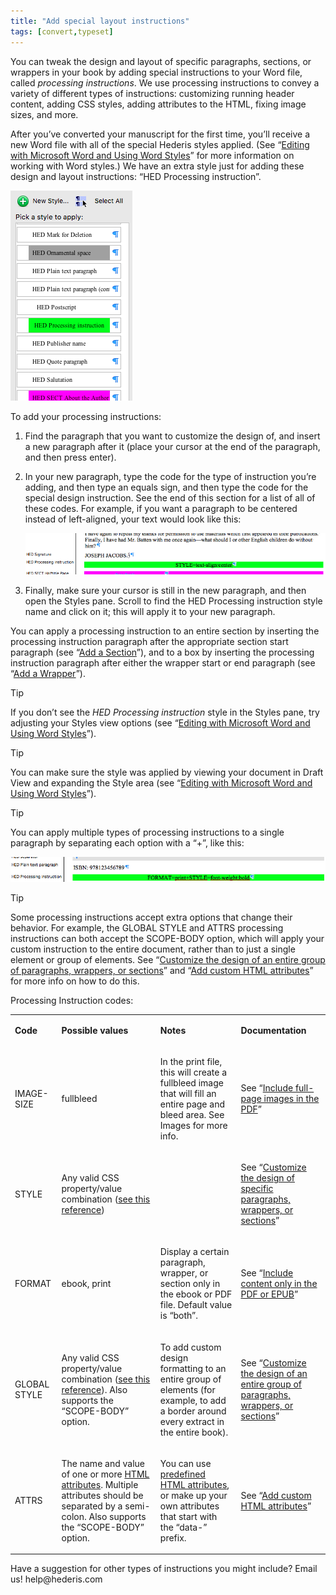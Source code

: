 ```yaml
---
title: "Add special layout instructions"
tags: [convert,typeset]
---
```

 
<html><body><section data-type="chapter" class="hsecchapter" data-hederis-type="hsecchapter" id="custom-design" data-pi-attrs="id: custom-design; data-tags: convert,typeset;" role="doc-chapter" data-tags="convert,typeset" data-author-name=" " data-book-title=" " title="Add special layout instructions"><p class="hblkp" data-hederis-type="hblkp" id="pW1Z8B1Ta">You can tweak the design and layout of specific paragraphs, sections, or wrappers in your book by adding special instructions to your Word file, called <em data-hederis-type="hspanem" id="pi5g3OWOq">processing instructions</em>. We use processing instructions to convey a variety of different types of instructions: customizing running header content, adding CSS styles, adding attributes to the HTML, fixing image sizes, and more.</p><p class="hblkp" data-hederis-type="hblkp" id="pHjEgNe1i">After you&#8217;ve converted your manuscript for the first time, you&#8217;ll receive a new Word file with all of the special Hederis styles applied. (See &#8220;<a href="{% link _docs/fine-tune-styles.md %}" data-hederis-type="hspana" id="pT1K4mpxL"><span class="Hyperlink" data-hederis-type="hspnspan" id="pYHYcQMfV">Editing with Microsoft Word and Using Word Styles</span></a>&#8221; for more information on working with Word styles.) We have an extra style just for adding these design and layout instructions: &#8220;HED Processing instruction&#8221;.</p><img data-hederis-type="hblkimg" class="hblkimg" id="psDeVaNpf" src="/images/pi1.png" data-img-src="/images/pi1.png"/><p class="hblkp" data-hederis-type="hblkp" id="pQ9ejWBYl">To add your processing instructions:</p><ol class="hwprnumlist" data-hederis-type="hwprnumlist" id="pdkONr0Fz"><li class="hblkoli" data-hederis-type="hblkoli" id="li9UHGOuNZ"><p class="hblkoli" data-hederis-type="hblklip" id="pN6dg93J8">Find the paragraph that you want to customize the design of, and insert a new paragraph after it (place your cursor at the end of the paragraph, and then press enter).</p></li><li class="hblkoli" data-hederis-type="hblkoli" id="liKwikoMwx"><p class="hblkoli" data-hederis-type="hblklip" id="pncH0eSvW">In your new paragraph, type the code for the type of instruction you&#8217;re adding, and then type an equals sign, and then type the code for the special design instruction. See the end of this section for a list of all of these codes. For example, if you want a paragraph to be centered instead of left-aligned, your text would look like this:</p><img data-hederis-type="hblkimg" class="hblkimg" id="p3HbrVLxa" src="/images/pi2.png" data-img-src="/images/pi2.png"/></li><li class="hblkoli" data-hederis-type="hblkoli" id="lix7D2nN25"><p class="hblkoli" data-hederis-type="hblklip" id="pwZWiw4X1">Finally, make sure your cursor is still in the new paragraph, and then open the Styles pane. Scroll to find the HED Processing instruction style name and click on it; this will apply it to your new paragraph.</p></li></ol><p class="hblkp" data-hederis-type="hblkp" id="pd2kSJhYM">You can apply a processing instruction to an entire section by inserting the processing instruction paragraph after the appropriate section start paragraph (see &#8220;<a href="{% link _docs/add-a-section.md %}" data-hederis-type="hspana" id="pmHI7RtA5"><span class="Hyperlink" data-hederis-type="hspnspan" id="peTOtUp66">Add a Section</span></a>&#8221;), and to a box by inserting the processing instruction paragraph after either the wrapper start or end paragraph (see &#8220;<a href="{% link _docs/add-a-wrapper.md %}" data-hederis-type="hspana" id="ps87zK0nN"><span class="Hyperlink" data-hederis-type="hspnspan" id="p62tjvw4J">Add a Wrapper</span></a>&#8221;).</p><aside class="hwprbox box" data-hederis-type="hwprbox" id="p0qjaHNKU" data-type="sidebar"><p class="hblktype" data-hederis-type="hblktype" id="pIk96vNS3">Tip</p><p class="hblkp" data-hederis-type="hblkp" id="plpXPShf6">If you don&#8217;t see the <em class="hspanem" data-hederis-type="hspanem" id="pwnSoTjNd">HED Processing instruction</em> style in the Styles pane, try adjusting your Styles view options (see &#8220;<a href="{% link _docs/fine-tune-styles.md %}" data-hederis-type="hspana" id="paHpPIu6n"><span class="Hyperlink" data-hederis-type="hspnspan" id="pjdrrG81P">Editing with Microsoft Word and Using Word Styles</span></a>&#8221;).</p></aside><aside class="hwprbox box" data-hederis-type="hwprbox" id="pEsw4zd7L" data-type="sidebar"><p class="hblktype" data-hederis-type="hblktype" id="ppChZZj7E">Tip</p><p class="hblkp" data-hederis-type="hblkp" id="p3vELZodx">You can make sure the style was applied by viewing your document in Draft View and expanding the Style area (see &#8220;<a href="{% link _docs/fine-tune-styles.md %}" data-hederis-type="hspana" id="pw2SUq0nj"><span class="Hyperlink" data-hederis-type="hspnspan" id="pSxOx9isz">Editing with Microsoft Word and Using Word Styles</span></a>&#8221;).</p></aside><aside class="hwprbox box" data-hederis-type="hwprbox" id="p1SEyJ93w" data-type="sidebar"><p class="hblktype" data-hederis-type="hblktype" id="p7ZbMoj9U">Tip</p><p class="hblkp" data-hederis-type="hblkp" id="pzN20HWfL">You can apply multiple types of processing instructions to a single paragraph by separating each option with a &#8220;+&#8221;, like this:</p><img data-hederis-type="hblkimg" class="hblkimg" id="pGbGZ7oTG" src="/images/pi3.png" data-img-src="/images/pi3.png"/></aside><aside class="hwprbox box" data-hederis-type="hwprbox" id="pbPOWtujD" data-type="sidebar"><p class="hblktype" data-hederis-type="hblktype" id="pFUP4bvi5">Tip</p><p class="hblkp" data-hederis-type="hblkp" id="pqsXfeuIL">Some processing instructions accept extra options that change their behavior. For example, the GLOBAL STYLE and ATTRS processing instructions can both accept the SCOPE-BODY option, which will apply your custom instruction to the entire document, rather than to just a single element or group of elements. See &#8220;<a href="{% link _docs/global-paragraph-design.md %}" data-hederis-type="hspana" id="pVJKeIFog"><span class="Hyperlink" data-hederis-type="hspnspan" id="pnwrsxOVo">Customize the design of an entire group of paragraphs, wrappers, or sections</span></a>&#8221; and &#8220;<a href="{% link _docs/custom-attributes.md %}" data-hederis-type="hspana" id="pvBmolF4q"><span class="Hyperlink" data-hederis-type="hspnspan" id="pSdlO6a5f">Add custom HTML attributes</span></a>&#8221; for more info on how to do this.</p></aside><p class="hblkp" data-hederis-type="hblkp" id="pjYSHJNNu">Processing Instruction codes:</p><table id="phWeJNgl2" data-hederis-type="hwprtable" class="hwprtable"><tr data-hederis-type="hwprtr" class="hwprtr" id="pERAHvSYo"><td data-hederis-type="hwprtd" class="hwprtd" id="pDEwn2NrN"><p class="hblkp" data-hederis-type="hblkp" id="pDbO14hug"><strong data-hederis-type="hspanstrong" id="prfN32bJq">Code</strong></p></td><td data-hederis-type="hwprtd" class="hwprtd" id="pL5ZlKj7c"><p class="hblkp" data-hederis-type="hblkp" id="pkwaGKY8f"><strong class="hspanstrong" data-hederis-type="hspanstrong" id="pNbS5fpWF">Possible values</strong></p></td><td data-hederis-type="hwprtd" class="hwprtd" id="pA0oZT0zH"><p class="hblkp" data-hederis-type="hblkp" id="pdIeJQoJS"><strong class="hspanstrong" data-hederis-type="hspanstrong" id="p3wBx5Spa">Notes</strong></p></td><td data-hederis-type="hwprtd" class="hwprtd" id="pxOpo1FBe"><p class="hblkp" data-hederis-type="hblkp" id="pLYoNDfrG"><strong class="hspanstrong" data-hederis-type="hspanstrong" id="pmgFWJCSH">Documentation</strong></p></td></tr><tr data-hederis-type="hwprtr" class="hwprtr" id="pkVE5JvbN"><td data-hederis-type="hwprtd" class="hwprtd" id="pECNHAGVF"><p class="hblkp" data-hederis-type="hblkp" id="p7hBm0rl1">IMAGE-SIZE</p></td><td data-hederis-type="hwprtd" class="hwprtd" id="pqsPFXhY2"><p class="hblkp" data-hederis-type="hblkp" id="p19SkP5f5">fullbleed</p></td><td data-hederis-type="hwprtd" class="hwprtd" id="pkkzYzOYU"><p class="hblkp" data-hederis-type="hblkp" id="pa2w2Ke4g">In the print file, this will create a fullbleed image that will fill an entire page and bleed area. See Images for more info.</p></td><td data-hederis-type="hwprtd" class="hwprtd" id="piIGRLX2e"><p class="hblkp" data-hederis-type="hblkp" id="pMK8XzErn">See &#8220;<a href="{% link _docs/include-full-page-images.md %}" data-hederis-type="hspana" id="pBi3UzWOH"><span class="Hyperlink" data-hederis-type="hspnspan" id="p82KQMdEL">Include full-page images in the PDF</span></a>&#8221;</p></td></tr><tr data-hederis-type="hwprtr" class="hwprtr" id="pMKt6u7bg"><td data-hederis-type="hwprtd" class="hwprtd" id="px77A26Oq"><p class="hblkp" data-hederis-type="hblkp" id="pHo3gLCC7">STYLE</p></td><td data-hederis-type="hwprtd" class="hwprtd" id="p7pY0mE3M"><p class="hblkp" data-hederis-type="hblkp" id="poKsmBhyF">Any valid CSS property/value combination (<a href="https://developer.mozilla.org/en-US/docs/Web/CSS/Reference" data-hederis-type="hspana" id="p8ANLTkJP"><span class="Hyperlink" data-hederis-type="hspnspan" id="piibx86NO">see this reference</span></a>)</p></td><td data-hederis-type="hwprtd" class="hwprtd" id="pjNFnCdu7"/><td data-hederis-type="hwprtd" class="hwprtd" id="p3QHkwO5f"><p class="hblkp" data-hederis-type="hblkp" id="pDHjkLIQk">See &#8220;<a href="{% link _docs/custom-paragraph-design.md %}" data-hederis-type="hspana" id="pvD0c3kAL"><span class="Hyperlink" data-hederis-type="hspnspan" id="pgLXTikCv">Customize the design of specific paragraphs, wrappers, or sections</span></a>&#8221;</p></td></tr><tr data-hederis-type="hwprtr" class="hwprtr" id="pKfE3ryoF"><td data-hederis-type="hwprtd" class="hwprtd" id="pbdHJVhwS"><p class="hblkp" data-hederis-type="hblkp" id="p04NNr7RN">FORMAT</p></td><td data-hederis-type="hwprtd" class="hwprtd" id="pkp6U8pRR"><p class="hblkp" data-hederis-type="hblkp" id="pldwLytTY">ebook, print</p></td><td data-hederis-type="hwprtd" class="hwprtd" id="pQOo45S0s"><p class="hblkp" data-hederis-type="hblkp" id="pYVgrKsY8">Display a certain paragraph, wrapper, or section only in the ebook or PDF file. Default value is &#8220;both&#8221;.</p></td><td data-hederis-type="hwprtd" class="hwprtd" id="pm87ZxA66"><p class="hblkp" data-hederis-type="hblkp" id="pLlt3kP39">See &#8220;<a href="{% link _docs/include-custom-content.md %}" data-hederis-type="hspana" id="p4NHeqH39"><span class="Hyperlink" data-hederis-type="hspnspan" id="pIbdQEdTB">Include content only in the PDF or EPUB</span></a>&#8221;</p></td></tr><tr data-hederis-type="hwprtr" class="hwprtr" id="pMvf2ziJV"><td data-hederis-type="hwprtd" class="hwprtd" id="pmlMH2CHm"><p class="hblkp" data-hederis-type="hblkp" id="pOIdarmmz">GLOBAL STYLE</p></td><td data-hederis-type="hwprtd" class="hwprtd" id="pDowG43rD"><p class="hblkp" data-hederis-type="hblkp" id="pMZhmh7TK">Any valid CSS property/value combination (<a href="https://developer.mozilla.org/en-US/docs/Web/CSS/Reference" data-hederis-type="hspana" id="plxZzmr1X"><span class="Hyperlink" data-hederis-type="hspnspan" id="p1N2ED41m">see this reference</span></a>). Also supports the &#8220;SCOPE-BODY&#8221; option.</p></td><td data-hederis-type="hwprtd" class="hwprtd" id="pjsJEPNZE"><p class="hblkp" data-hederis-type="hblkp" id="pTleiffKz">To add custom design formatting to an entire group of elements (for example, to add a border around every extract in the entire book).</p></td><td data-hederis-type="hwprtd" class="hwprtd" id="p5ctvALus"><p class="hblkp" data-hederis-type="hblkp" id="pLv92KlCz">See &#8220;<a href="{% link _docs/global-paragraph-design.md %}" data-hederis-type="hspana" id="pQOFD1gEC"><span class="Hyperlink" data-hederis-type="hspnspan" id="pyRqHCUxx">Customize the design of an entire group of paragraphs, wrappers, or sections</span></a>&#8221;</p></td></tr><tr data-hederis-type="hwprtr" class="hwprtr" id="phDNG0oo2"><td data-hederis-type="hwprtd" class="hwprtd" id="p9GJ8gjVZ"><p class="hblkp" data-hederis-type="hblkp" id="pIxp97cUZ">ATTRS</p></td><td data-hederis-type="hwprtd" class="hwprtd" id="pUN8bhAAv"><p class="hblkp" data-hederis-type="hblkp" id="ptExyGRzP">The name and value of one or more <a href="https://developer.mozilla.org/en-US/docs/Web/HTML/Attributes" data-hederis-type="hspana" id="pxzsoKh7a"><span class="Hyperlink" data-hederis-type="hspnspan" id="poGHZR8br">HTML attributes</span></a>. Multiple attributes should be separated by a semi-colon. Also supports the &#8220;SCOPE-BODY&#8221; option.</p></td><td data-hederis-type="hwprtd" class="hwprtd" id="pytlFbHG6"><p class="hblkp" data-hederis-type="hblkp" id="p8jKualIG">You can use <a href="https://developer.mozilla.org/en-US/docs/Web/HTML/Attributes" data-hederis-type="hspana" id="pe18HM9pl"><span class="Hyperlink" data-hederis-type="hspnspan" id="pZ1IAUhZZ">predefined HTML attributes</span></a>, or make up your own attributes that start with the &#8220;data-&#8221; prefix.</p></td><td data-hederis-type="hwprtd" class="hwprtd" id="pyNZT9LT1"><p class="hblkp" data-hederis-type="hblkp" id="pA0VKTwN4">See &#8220;<a href="{% link _docs/custom-attributes.md %}" data-hederis-type="hspana" id="ptvHP9y5j"><span class="Hyperlink" data-hederis-type="hspnspan" id="p2TvC6dDM">Add custom HTML attributes</span></a>&#8221;</p></td></tr></table><p class="hblkp" data-hederis-type="hblkp" id="pn96sJKj3">Have a suggestion for other types of instructions you might include? Email us! help@hederis.com</p></section></body></html>
